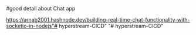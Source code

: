 #good detail about Chat app

https://arnab2001.hashnode.dev/building-real-time-chat-functionality-with-socketio-in-nodejs"# hyperstream-CICD" 
"# hyperstream-CICD" 
